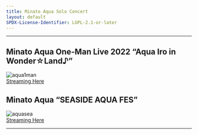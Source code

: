 ```yaml
---
title: Minato Aqua Solo Concert
layout: default
SPDX-License-Identifier: LGPL-2.1-or-later
---
```


---

## Minato Aqua One-Man Live 2022 “Aqua Iro in Wonder☆Land♪”

<div class="container">
  <img src="https://media.discordapp.net/attachments/1180439977784516618/1180442484854247464/aqua1man.png" alt="aqua1man"/>
</div>
<a href="../aqua1man/" class="button" role="button">
  Streaming Here
</a>

## Minato Aqua “SEASIDE AQUA FES”

<div class="container">
  <img src="https://media.discordapp.net/attachments/1180439977784516618/1180442485131055164/aquasea.jpg" alt="aquasea"/>
</div>
<a href="../aquasea/" class="button" role="button">
  Streaming Here
</a>

---